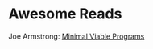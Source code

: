 # Awesome Reads

Joe Armstrong:
[Minimal Viable Programs](https://joearms.github.io/#2014-06-25%20Minimal%20Viable%20Programs)

